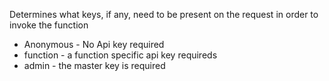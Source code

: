 Determines what keys, if any, need to be present on the request in order to invoke the function

- Anonymous - No Api key required
- function - a function specific api key requireds
- admin - the master key is required

